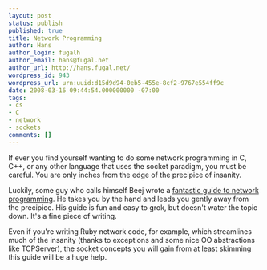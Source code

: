 ```yaml
---
layout: post
status: publish
published: true
title: Network Programming
author: Hans
author_login: fugalh
author_email: hans@fugal.net
author_url: http://hans.fugal.net/
wordpress_id: 943
wordpress_url: urn:uuid:d15d9d94-0eb5-455e-8cf2-9767e554ff9c
date: 2008-03-16 09:44:54.000000000 -07:00
tags:
- cs
- C
- network
- sockets
comments: []
---
```

<p>If ever you find yourself wanting to do some network programming in C, C++, or any other language that uses the socket paradigm, you must be careful. You are only inches from the edge of the precipice of insanity.</p>

<p>Luckily, some guy who calls himself Beej wrote a <a href="http://beej.us/guide/bgnet/">fantastic guide to network programming</a>. He takes you by the hand and leads you gently away from the precipice. His guide is fun and easy to grok, but doesn't water the topic down. It's a fine piece of writing.</p>

<p>Even if you're writing Ruby network code, for example, which streamlines much of the insanity (thanks to exceptions and some nice OO abstractions like TCPServer), the socket concepts you will gain from at least skimming this guide will be a huge help.</p>
